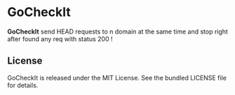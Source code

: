 # GoCheckIt

**GoCheckIt** send HEAD requests to n domain at the same time and stop right after found any req with status 200 !


## License       
GoCheckIt is released under the MIT License. See the bundled LICENSE file for details.